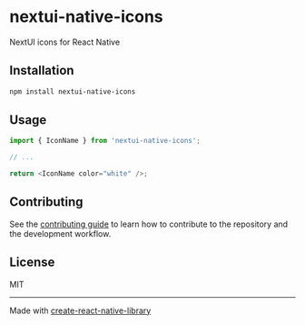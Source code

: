 # nextui-native-icons

NextUI icons for React Native

## Installation

```sh
npm install nextui-native-icons
```

## Usage

```js
import { IconName } from 'nextui-native-icons';

// ...

return <IconName color="white" />;
```

## Contributing

See the [contributing guide](CONTRIBUTING.md) to learn how to contribute to the repository and the development workflow.

## License

MIT

---

Made with [create-react-native-library](https://github.com/callstack/react-native-builder-bob)
